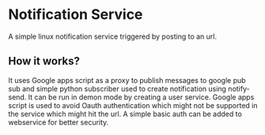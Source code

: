 # Notification Service
A simple linux notification service triggered by posting to an url.

## How it works?
It uses Google apps script as a proxy to publish messages to google pub sub and simple python subscriber used to create notification using notify-send. It can be run in demon mode by creating a user service. Google apps script is used to avoid Oauth authentication which might not be supported in the service which might hit the url. A simple basic auth can be added to webservice for better security.
